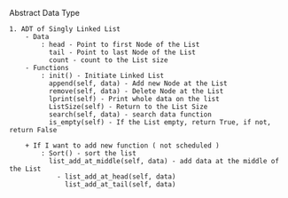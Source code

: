 Abstract Data Type

    1. ADT of Singly Linked List
        - Data
            : head - Point to first Node of the List
              tail - Point to last Node of the List
              count - count to the List size
        - Functions
            : init() - Initiate Linked List
              append(self, data) - Add new Node at the List
              remove(self, data) - Delete Node at the List
              lprint(self) - Print whole data on the list
              ListSize(self) - Return to the List Size
              search(self, data) - search data function 
              is_empty(self) - If the List empty, return True, if not, return False
            
        + If I want to add new function ( not scheduled )
            : Sort() - sort the list
              list_add_at_middle(self, data) - add data at the middle of the List
                - list_add_at_head(self, data)
                  list_add_at_tail(self, data)
              
